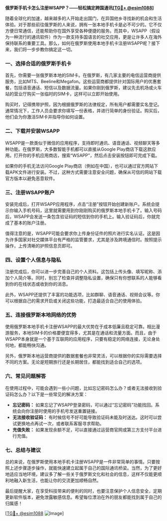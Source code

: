**俄罗斯手机卡怎么注册WSAPP？——轻松搞定跨国通讯[[TG💪+ @esim1088](https://t.me/s/esim1088)]**

随着全球化的加速，越来越多的人开始走出国门，在异国他乡寻找新的机会和生活体验。对于那些前往俄罗斯的人来说，拥有一张本地手机卡是必不可少的。它不仅方便日常通信，还能帮助你在国外享受各种便捷的服务。而其中，WSAPP（假设为一种流行的通讯软件）作为一款支持多国语言的社交应用，更是让许多人在海外保持联系的重要工具。那么，如何在俄罗斯使用本地手机卡注册WSAPP呢？接下来，我们将一步步教你搞定这一切。

### **一、选择合适的俄罗斯手机卡**

首先，你需要一张俄罗斯本地的SIM卡。在俄罗斯，有几家主要的电信运营商提供服务，比如MTS、Beeline和Megafon。这些运营商都提供针对国际用户的优惠套餐，包括语音通话、短信以及数据流量。如果你刚到俄罗斯，建议先去机场或火车站的营业厅购买一张临时的SIM卡，这样可以立即开始使用。

购买时，记得携带护照，因为根据俄罗斯的法律规定，所有用户都需要实名登记。通常情况下，工作人员会要求你填写一份表格，并进行简单的身份验证。购买后，他们会为你激活SIM卡并指导你如何设置。

### **二、下载并安装WSAPP**

WSAPP是一款类似于微信的应用程序，支持即时通讯、语音通话、视频聊天等多种功能。在俄罗斯，大多数智能手机都可以直接从Google Play商店下载这款应用。打开你的手机应用商店，搜索“WSAPP”，然后点击安装按钮即可完成下载。

如果你的手机无法访问Google Play商店（例如在中国），也可以通过官方网站下载APK文件进行安装。不过，这种方式需要注意安全问题，确保从可信的网站下载官方版本以避免恶意软件。

### **三、注册WSAPP账户**

安装完成后，打开WSAPP应用程序，点击“注册”按钮开始创建新账户。系统会提示你输入手机号码，这里就需要用到你刚刚购买的俄罗斯本地手机卡了。输入号码后，WSAPP会发送一条包含验证码的短信到你的手机上。输入验证码后，你就完成了基本的账户注册。

值得注意的是，WSAPP可能会要求你上传身份证件的照片进行实名认证。这是因为许多国家对社交媒体平台有严格的监管要求，尤其是涉及跨境通信时。按照提示操作，上传清晰的护照信息页即可。

### **四、设置个人信息与隐私**

注册完成后，你可以进一步完善自己的个人资料。这包括上传头像、填写昵称、添加个人简介等。同时，别忘了检查并调整隐私设置，确保只有你想联系的人能够看到你的在线状态或收到你的消息。

此外，WSAPP还提供了丰富的功能选项，比如群聊、语音通话、视频会议等。你可以根据自己的需求开启或关闭这些功能，打造最适合自己的使用体验。

### **五、连接俄罗斯本地网络的优势**

使用俄罗斯本地手机卡注册WSAPP的最大优势在于成本低廉且稳定可靠。相比漫游服务，本地SIM卡的价格要便宜得多，尤其是在通话和流量方面。而且，由于WSAPP本身就是一个基于互联网的应用程序，只要有稳定的网络连接，无论身处何地，都能畅快沟通。

另外，俄罗斯本地运营商提供的数据套餐也非常灵活，可以根据你的实际需要选择不同的方案。无论是短期旅行还是长期居住，都能找到适合自己的选项。

### **六、常见问题解答**

在使用过程中，可能会遇到一些小问题，比如忘记密码怎么办？或者无法接收到验证码怎么办？以下是一些常见的解决方案：

- **忘记密码：** 如果忘记了WSAPP登录密码，可以通过“忘记密码”功能找回。系统会向你注册时使用的手机号发送重置链接。
- **无法接收验证码：** 有时候信号不好可能导致验证码未能及时送达。这时可以尝试更换地点再试一次，或者联系客服寻求帮助。
- **充值失败：** 如果发现余额不足，可以直接通过运营商官网或第三方支付平台进行充值。

### **七、总结与建议**

总的来说，在俄罗斯使用本地手机卡注册WSAPP是一件非常简单的事情。只要按照上述步骤逐步操作，就能快速建立起属于自己的国际通讯桥梁。当然，为了更好地适应当地环境，建议多了解一些关于俄罗斯文化和社会的信息，这样不仅能更顺利地融入新生活，也能让你的交流更加顺畅自然。

最后提醒大家，在享受科技带来的便利的同时，也要注意保护个人信息安全，定期更新软件版本，避免泄露敏感信息。希望每位漂泊在外的朋友都能找到属于自己的归属感！

[[TG💪+ @esim1088](https://t.me/s/esim1088) ![Image](https://i.postimg.cc/4NQfJmqS/Snipaste-2025-05-13-00-14-12.png)]